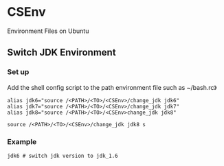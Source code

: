 # CSEnv
Environment Files on Ubuntu

## Switch JDK Environment

### Set up
Add the shell config script to the path environment file such as ~/bash.rc》
```shell
alias jdk6="source /<PATH>/<TO>/<CSEnv>/change_jdk jdk6"
alias jdk7="source /<PATH>/<TO>/<CSEnv>/change_jdk jdk7"
alias jdk8="source /<PATH>/<TO>/<CSEnv>change_jdk jdk8"

source /<PATH>/<TO>/<CSEnv>/change_jdk jdk8 s
```

### Example
```shell
jdk6 # switch jdk version to jdk_1.6
```
